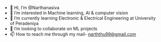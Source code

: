 - 👋 Hi, I’m @Narthanasiva
- 👀 I’m interested in Machine learning, AI & computer vision
- 🌱 I’m currently learning Electronic & Electrical Engineering at University of Peradeniya
- 💞️ I’m looking to collaborate on ML projects
- 📫 How to reach me through my mail- narththu99@gmail.com

<!---
Narthanasiva/Narthanasiva is a ✨ special ✨ repository because its `README.md` (this file) appears on your GitHub profile.
You can click the Preview link to take a look at your changes.
--->
